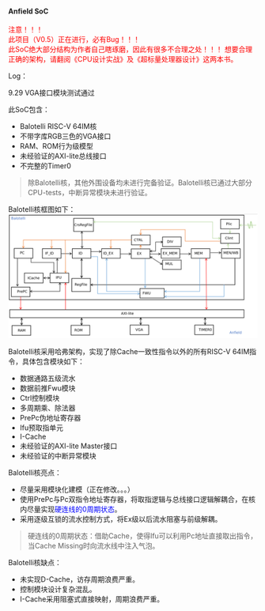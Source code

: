 <!--
 * @Author: Kai Zhou && zhouk9864@gmail.com
 * @Date: 2022-09-27 16:33:56
 * @LastEditors: Kai Zhou && zhouk9864@gmail.com
 * @LastEditTime: 2022-09-27 16:58:57
 * @FilePath: /Anfield/Readme.md
 * @Description: 
 * 
 * Copyright (c) 2022 by Kai Zhou zhouk9864@gmail.com, All Rights Reserved. 
-->
#### Anfield SoC
<font color=red>注意！！！  
此项目（V0.5）正在进行，必有Bug！！！  
此SoC绝大部分结构为作者自己瞎琢磨，因此有很多不合理之处！！！
想要合理正确的架构，请翻阅《CPU设计实战》及《超标量处理器设计》这两本书。
</font>

Log：  

9.29 VGA接口模块测试通过 
 
 

此SoC包含：
* Balotelli RISC-V 64IM核
* 不带字库RGB三色的VGA接口
* RAM、ROM行为级模型
* 未经验证的AXI-lite总线接口
* 不完整的Timer0 

> 除Balotelli核，其他外围设备均未进行完备验证。Balotelli核已通过大部分CPU-tests，中断异常模块未进行验证。  

Balotelli核框图如下：
<img src="https://github.com/Kaigard/Anfield/blob/V0.5/doc/design.png"> 

Balotelli核采用哈弗架构，实现了除Cache一致性指令以外的所有RISC-V 64IM指令，具体包含模块如下： 
* 数据通路五级流水
* 数据前推Fwu模块
* Ctrl控制模块
* 多周期乘、除法器
* PrePc伪地址寄存器
* Ifu预取指单元
* I-Cache
* 未经验证的AXI-lite Master接口 
* 未经验证的中断异常模块


Balotelli核亮点： 

* 尽量采用模块化建模（正在修改。。。）
* 使用PrePc与Pc双指令地址寄存器，将取指逻辑与总线接口逻辑解耦合，在核内尽量实现<font color=blue>硬连线的0周期状态</font>。
* 采用逐级互锁的流水控制方式，将Ex级以后流水阻塞与前级解耦。

> 硬连线的0周期状态：借助Cache，使得Ifu可以利用Pc地址直接取出指令，当Cache Missing时向流水线中注入气泡。

Balotelli核缺点：  
* 未实现D-Cache，访存周期浪费严重。
* 控制模块设计复杂混乱。
* I-Cache采用阻塞式直接映射，周期浪费严重。
